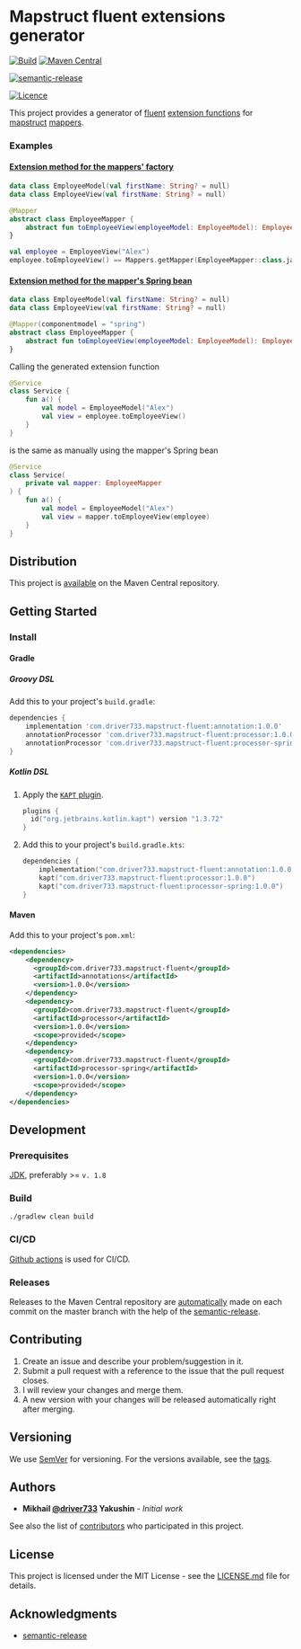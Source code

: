 # Mapstruct fluent extensions generator

[![Build](https://github.com/driver733/mapstruct-fluent/workflows/Build/badge.svg?branch=master)](https://github.com/driver733/mapstruct-fluent/actions?query=workflow%3ABuild+branch%3Amaster)
[![Maven Central](https://img.shields.io/maven-central/v/com.driver733.mapstruct-fluent/annotations)](https://search.maven.org/search?q=com.driver733.mapstruct)

[![semantic-release](https://img.shields.io/badge/%20%20%F0%9F%93%A6%F0%9F%9A%80-semantic--release-e10079.svg)](https://github.com/driver733/mapstruct-fluent/actions?query=workflow%3ARelease)

[![Licence](https://img.shields.io/github/license/driver733/mapstruct-fluent)](https://github.com/driver733/mapstruct-fluent/blob/master/LICENSE)

This project provides a generator of [fluent](https://en.wikipedia.org/wiki/Fluent_interface) [extension functions](https://kotlinlang.org/docs/reference/extensions.html) for [mapstruct](https://github.com/mapstruct/mapstruct) [mappers](https://mapstruct.org/documentation/dev/reference/html/#defining-mapper).

### Examples

#### [Extension method for the mappers' factory](examples/example/src/test/kotlin/com/driver733/mapstructfluent/EmployeeMapperTest.kt)

```kotlin
data class EmployeeModel(val firstName: String? = null)
data class EmployeeView(val firstName: String? = null)
```

```kotlin
@Mapper
abstract class EmployeeMapper {
    abstract fun toEmployeeView(employeeModel: EmployeeModel): EmployeeView
}
```

```kotlin
val employee = EmployeeView("Alex")
employee.toEmployeeView() == Mappers.getMapper(EmployeeMapper::class.java).toEmployeeView(employee)
```

#### [Extension method for the mapper's Spring bean](examples/example-spring/src/test/kotlin/com/driver733/mapstructfluent/EmployeeMapperTest.kt)

```kotlin
data class EmployeeModel(val firstName: String? = null)
data class EmployeeView(val firstName: String? = null)
```
```kotlin
@Mapper(componentmodel = "spring")
abstract class EmployeeMapper {
    abstract fun toEmployeeView(employeeModel: EmployeeModel): EmployeeView
}
```

Calling the generated extension function
```kotlin
@Service
class Service {
    fun a() {
        val model = EmployeeModel("Alex")
        val view = employee.toEmployeeView()
    }
}
```

is the same as manually using the mapper's Spring bean
```kotlin
@Service
class Service(
    private val mapper: EmployeeMapper
) {
    fun a() {
        val model = EmployeeModel("Alex")
        val view = mapper.toEmployeeView(employee)
    }
}
```


## Distribution

This project is [available](https://search.maven.org/search?q=com.driver733.mapstruct-fluent) on the Maven Central repository.

## Getting Started

### Install

#### Gradle

##### Groovy DSL

Add this to your project's `build.gradle`:

```groovy
dependencies {
    implementation 'com.driver733.mapstruct-fluent:annotation:1.0.0'
    annotationProcessor 'com.driver733.mapstruct-fluent:processor:1.0.0'
    annotationProcessor 'com.driver733.mapstruct-fluent:processor-spring:1.0.0'
}
```

##### Kotlin DSL

1. Apply the [`KAPT` plugin](https://plugins.gradle.org/plugin/org.jetbrains.kotlin.kapt).

    ```kotlin
    plugins {
      id("org.jetbrains.kotlin.kapt") version "1.3.72"
    }
    ```
2. Add this to your project's `build.gradle.kts`:

    ```kotlin
    dependencies {
        implementation("com.driver733.mapstruct-fluent:annotation:1.0.0")
        kapt("com.driver733.mapstruct-fluent:processor:1.0.0")
        kapt("com.driver733.mapstruct-fluent:processor-spring:1.0.0")
    }
    ``` 

#### Maven

Add this to your project's `pom.xml`:

```xml
<dependencies>
    <dependency>
      <groupId>com.driver733.mapstruct-fluent</groupId>
      <artifactId>annotations</artifactId>
      <version>1.0.0</version>
    </dependency>
    <dependency>
      <groupId>com.driver733.mapstruct-fluent</groupId>
      <artifactId>processor</artifactId>
      <version>1.0.0</version>
      <scope>provided</scope>
    </dependency>
    <dependency>
      <groupId>com.driver733.mapstruct-fluent</groupId>
      <artifactId>processor-spring</artifactId>
      <version>1.0.0</version>
      <scope>provided</scope>
    </dependency>
</dependencies>
```

## Development

### Prerequisites

[JDK](https://stackoverflow.com/a/52524114/2441104), preferably >= `v. 1.8`

### Build

```
./gradlew clean build
```

### CI/CD

[Github actions](https://github.com/driver733/mapstruct-fluent/actions) is used for CI/CD.

### Releases

Releases to the Maven Central repository are [automatically](https://github.com/driver733/mapstruct-fluent/actions?query=workflow%3ARelease)
made on each commit on the master branch with the help of the [semantic-release](https://github.com/semantic-release/semantic-release).

## Contributing

1. Create an issue and describe your problem/suggestion in it.
2. Submit a pull request with a reference to the issue that the pull request closes.
3. I will review your changes and merge them.
4. A new version with your changes will be released automatically right after merging.

## Versioning

We use [SemVer](http://semver.org/) for versioning. For the versions available, see the [tags](https://github.com/driver733/mapstruct-fluent/tags). 

## Authors

* **Mikhail [@driver733](https://www.driver733.com) Yakushin** - *Initial work*

See also the list of [contributors](https://github.com/driver733/mapstruct-fluent/graphs/contributors) who participated in this project.

## License

This project is licensed under the MIT License - see the [LICENSE.md](https://github.com/driver733/mapstruct-fluent/blob/master/LICENSE) file for details.

## Acknowledgments

* [semantic-release](https://github.com/semantic-release/semantic-release)
